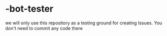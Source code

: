 # -bot-tester
 we will only use this repository as a testing ground for creating Issues. You don't need to commit any code there
